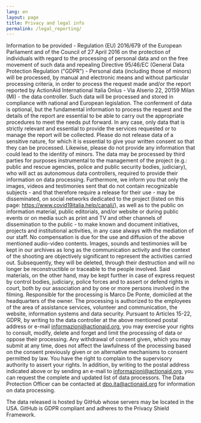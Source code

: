 ```yaml
---
lang: en
layout: page
title: Privacy and legal info
permalink: /legal_reporting/
---
```


Information to be provided - Regulation (EU) 2016/679 of the European Parliament and of the Council of 27 April 2016 on the protection of individuals with regard to the processing of personal data and on the free movement of such data and repealing Directive 95/46/EC (General Data Protection Regulation ("GDPR") - Personal data (including those of minors) will be processed, by manual and electronic means and without particular processing criteria, in order to process the request made and/or the report reported by ActionAid International Italia Onlus - Via Alserio 22, 20159 Milan (MI) - the data controller. Such data will be processed and stored in compliance with national and European legislation. The conferment of data is optional, but the fundamental information to process the request and the details of the report are essential to be able to carry out the appropriate procedures to meet the needs put forward. In any case, only data that is strictly relevant and essential to provide the services requested or to manage the report will be collected. Please do not release data of a sensitive nature, for which it is essential to give your written consent so that they can be processed. Likewise, please do not provide any information that could lead to the identity of minors. The data may be processed by third parties for purposes instrumental to the management of the project (e.g.: public and rescue agencies, police and public security bodies, judiciary), who will act as autonomous data controllers, required to provide their information on data processing. Furthermore, we inform you that only the images, videos and testimonies sent that do not contain recognizable subjects - and that therefore require a release for their use - may be disseminated, on social networks dedicated to the project (listed on this page: https://www.covid19italia.help/canali/), as well as to the public on information material, public editorials, and/or website or during public events or on media such as print and TV and other channels of dissemination to the public - to make known and document initiatives, projects and institutional activities, in any case always with the mediation of our staff. No compensation is due for the use and diffusion of the above mentioned audio-video contents. Images, sounds and testimonies will be kept in our archives as long as the communication activity and the context of the shooting are objectively significant to represent the activities carried out. Subsequently, they will be deleted, through their destruction and will no longer be reconstructible or traceable to the people involved. Said materials, on the other hand, may be kept further in case of express request by control bodies, judiciary, police forces and to assert or defend rights in court, both by our association and by one or more persons involved in the filming. Responsible for the processing is Marco De Ponte, domiciled at the headquarters of the owner. The processing is authorized to the employees of the area of assistance services, volunteer and communication, the website, information systems and data security. Pursuant to Articles 15-22, GDPR, by writing to the data controller at the above mentioned postal address or e-mail informazioni@actionaid.org, you may exercise your rights to consult, modify, delete and forget and limit the processing of data or oppose their processing. Any withdrawal of consent given, which you may submit at any time, does not affect the lawfulness of the processing based on the consent previously given or on alternative mechanisms to consent permitted by law. You have the right to complain to the supervisory authority to assert your rights. In addition, by writing to the postal address indicated above or by sending an e-mail to informazioni@actionaid.org, you can request the complete and updated list of data processors. The Data Protection Officer can be contacted at dpo.ita@actionaid.org for information on data processing.

The data released is hosted by GitHub whose servers may be located in the USA. GitHub is GDPR compliant and adheres to the Privacy Shield Framework.
